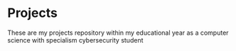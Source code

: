 # Projects
These are my projects repository within my educational year as a computer science with specialism cybersecurity student
